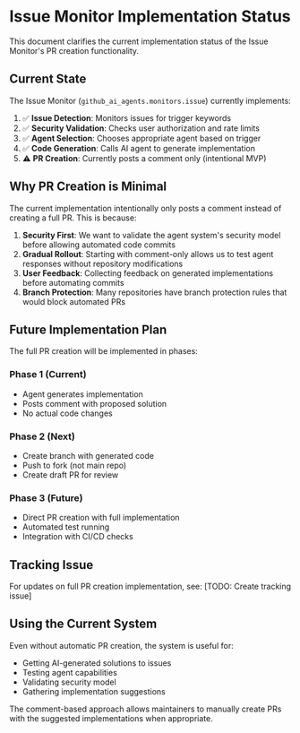 # Issue Monitor Implementation Status

This document clarifies the current implementation status of the Issue Monitor's PR creation functionality.

## Current State

The Issue Monitor (`github_ai_agents.monitors.issue`) currently implements:

1. ✅ **Issue Detection**: Monitors issues for trigger keywords
2. ✅ **Security Validation**: Checks user authorization and rate limits
3. ✅ **Agent Selection**: Chooses appropriate agent based on trigger
4. ✅ **Code Generation**: Calls AI agent to generate implementation
5. ⚠️  **PR Creation**: Currently posts a comment only (intentional MVP)

## Why PR Creation is Minimal

The current implementation intentionally only posts a comment instead of creating a full PR. This is because:

1. **Security First**: We want to validate the agent system's security model before allowing automated code commits
2. **Gradual Rollout**: Starting with comment-only allows us to test agent responses without repository modifications
3. **User Feedback**: Collecting feedback on generated implementations before automating commits
4. **Branch Protection**: Many repositories have branch protection rules that would block automated PRs

## Future Implementation Plan

The full PR creation will be implemented in phases:

### Phase 1 (Current)
- Agent generates implementation
- Posts comment with proposed solution
- No actual code changes

### Phase 2 (Next)
- Create branch with generated code
- Push to fork (not main repo)
- Create draft PR for review

### Phase 3 (Future)
- Direct PR creation with full implementation
- Automated test running
- Integration with CI/CD checks

## Tracking Issue

For updates on full PR creation implementation, see: [TODO: Create tracking issue]

## Using the Current System

Even without automatic PR creation, the system is useful for:
- Getting AI-generated solutions to issues
- Testing agent capabilities
- Validating security model
- Gathering implementation suggestions

The comment-based approach allows maintainers to manually create PRs with the suggested implementations when appropriate.
